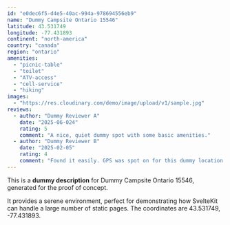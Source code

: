 ```yaml
---
id: "e0dec6f5-d4e5-40ac-994a-978694556eb9"
name: "Dummy Campsite Ontario 15546"
latitude: 43.531749
longitude: -77.431893
continent: "north-america"
country: "canada"
region: "ontario"
amenities:
  - "picnic-table"
  - "toilet"
  - "ATV-access"
  - "cell-service"
  - "hiking"
images:
  - "https://res.cloudinary.com/demo/image/upload/v1/sample.jpg"
reviews:
  - author: "Dummy Reviewer A"
    date: "2025-06-024"
    rating: 5
    comment: "A nice, quiet dummy spot with some basic amenities."
  - author: "Dummy Reviewer B"
    date: "2025-02-05"
    rating: 4
    comment: "Found it easily. GPS was spot on for this dummy location."
---
```


This is a **dummy description** for Dummy Campsite Ontario 15546, generated for the proof of concept.

It provides a serene environment, perfect for demonstrating how SvelteKit can handle a large number of static pages. The coordinates are 43.531749, -77.431893.
